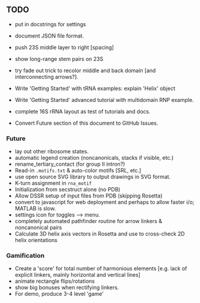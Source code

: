## TODO
* put in docstrings for settings

* document JSON file format.

* push 23S middle layer to right [spacing]
* show long-range stem pairs on 23S
* try fade out trick to recolor middle and back domain [and interconnecting arrows?].

* Write 'Getting Started' with tRNA examples: explain 'Helix' object
* Write 'Getting Started' advanced tutorial with multidomain RNP example.
* complete 16S rRNA layout as test of tutorials and docs.
* Convert Future section of this document to GitHub Issues.
 
### Future
* lay out other ribosome states.
* automatic legend creation (noncanonicals, stacks if visible, etc.)
* rename_tertiary_contact (for group II intron?)
* Read-in `.motifs.txt` & auto-color motifs [SRL, etc.]
* use open source SVG library to output drawings in SVG format.
* K-turn assignment in `rna_motif`
* Initialization from secstruct alone (no PDB)
* Allow DSSR setup of input files from PDB (skipping Rosetta)
* convert to javascript for web deployment and perhaps to allow faster i/o; MATLAB is slow.
* settings icon for toggles --> menu.
* completely automated pathfinder routine for arrow linkers & noncanonical pairs
* Calculate 3D helix axis vectors in Rosetta and use to cross-check 2D helix orientations
 
### Gamification
* Create a 'score' for total number of harmonious elements [e.g. lack of explicit linkers, mainly horizontal and vertical lines]
* animate rectangle flips/rotations
* show big bonuses when rectifying linkers.
* For demo, produce 3-4 level 'game' 

